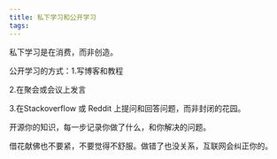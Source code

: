 ```yaml
---
title: 私下学习和公开学习
tags:
---
```


私下学习是在消费，而非创造。

公开学习的方式：1.写博客和教程

2.在聚会或会议上发言

3.在Stackoverflow 或 Reddit 上提问和回答问题，而非封闭的花园。

开源你的知识，每一步记录你做了什么，和你解决的问题。

借花献佛也不要紧，不要觉得不舒服。做错了也没关系，互联网会纠正你的。
